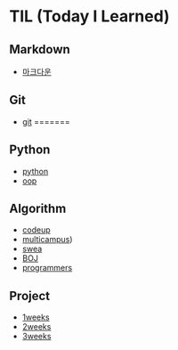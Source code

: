 # TIL (Today I Learned)


## Markdown

- [마크다운](./Markdown/)
## Git

- [git](./Git/)
=======

## Python 

- [python](./Python/) 
- [oop](./Oop/)

## Algorithm

- [codeup](./Codeup/)
- [multicampus](./Multicampus/))
- [swea](./Swea/)
- [BOJ](./BOJ/)
- [programmers](./Programmers/)

## Project

- [1weeks](./1weeks-project/)
- [2weeks](./2weeks_project/)
- [3weeks](./3weeks_project/)